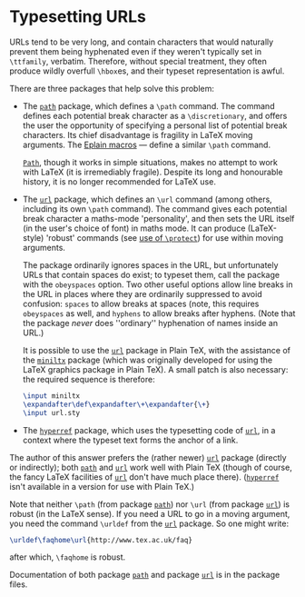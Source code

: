 # Typesetting URLs

URLs tend to be very long, and contain characters that would
naturally prevent them being hyphenated even if they weren't typically
set in `\ttfamily`, verbatim.  Therefore, without special treatment,
they often produce wildly overfull `\hbox`es, and their typeset
representation is awful.

There are three packages that help solve this problem:
  

-  The [`path`](http://ctan.org/pkg/path) package, which defines a `\path` command.
    The command defines each potential break character as a
    `\discretionary`, and offers the user the opportunity of
    specifying a personal list of potential break characters.  Its chief
    disadvantage is fragility in LaTeX moving arguments.  The
    [Eplain macros](./FAQ-eplain.html)&nbsp;&mdash; define a similar `\path` command.
  

    [`Path`](http://ctan.org/pkg/Path), though it works in simple situations, makes no
    attempt to work with LaTeX (it is irremediably fragile).  Despite
    its long and honourable history, it is no longer recommended for
    LaTeX use.
-  The [`url`](http://ctan.org/pkg/url) package, which defines an `\url` command
    (among others, including its own `\path` command).  The command
    gives each potential break character a maths-mode 'personality', and
    then sets the URL itself (in the user's choice of font) in
    maths mode.  It can produce (LaTeX-style) 'robust' commands
    (see [use of `\protect`](./FAQ-protect.html)) for use
    within moving arguments.
  

    The package ordinarily ignores spaces in the URL, but
    unfortunately URLs that contain spaces do exist; to typeset
    them, call the package with the `obeyspaces` option.  Two
    other useful options allow line breaks in the URL in places
    where they are ordinarily suppressed to avoid confusion:
    `spaces` to allow breaks at spaces (note, this requires
    `obeyspaces` as well, and `hyphens` to allow
    breaks after hyphens.  (Note that the package _never_ does
    ''ordinary'' hyphenation of names inside an URL.)
  

    It is possible to use the [`url`](http://ctan.org/pkg/url) package in Plain TeX,
    with the assistance of the [`miniltx`](http://ctan.org/pkg/miniltx) package (which was
    originally developed for using the LaTeX graphics package in
    Plain TeX).  A small patch is also necessary: the required
    sequence is therefore:
    ```latex
    \input miniltx
    \expandafter\def\expandafter\+\expandafter{\+}
    \input url.sty
    ```
-  The [`hyperref`](http://ctan.org/pkg/hyperref) package, which uses the typesetting code
    of [`url`](http://ctan.org/pkg/url), in a context where the typeset text forms the
    anchor of a link.

The author of this answer prefers the (rather newer) [`url`](http://ctan.org/pkg/url)
package (directly or indirectly); both [`path`](http://ctan.org/pkg/path) and
[`url`](http://ctan.org/pkg/url) work well with Plain TeX (though of course, the fancy
LaTeX facilities of [`url`](http://ctan.org/pkg/url) don't have much place there).
([`hyperref`](http://ctan.org/pkg/hyperref) isn't available in a version for use with Plain TeX.)

Note that neither `\path` (from package [`path`](http://ctan.org/pkg/path)) nor `\url` (from
package [`url`](http://ctan.org/pkg/url)) is robust (in the LaTeX sense).  If you need
a URL to go in a moving argument, you need the command
`\urldef` from the [`url`](http://ctan.org/pkg/url) package.  So one might write:
```latex
\urldef\faqhome\url{http://www.tex.ac.uk/faq}
```
after which, `\faqhome` is robust.

Documentation of both package [`path`](http://ctan.org/pkg/path) and package [`url`](http://ctan.org/pkg/url)
is in the package files.

